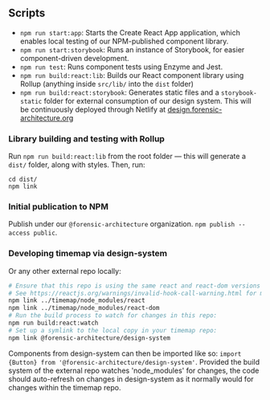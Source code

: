 ## Scripts

- `npm run start:app`: Starts the Create React App application, which enables local testing of our NPM-published component library.
- `npm run start:storybook`: Runs an instance of Storybook, for easier component-driven development.
- `npm run test`: Runs component tests using Enzyme and Jest.
- `npm run build:react:lib`: Builds our React component library using Rollup (anything inside `src/lib/` into the `dist` folder)
- `npm run build:react:storybook`: Generates static files and a `storybook-static` folder for external consumption of our design system. This will be continuously deployed through Netlify at [design.forensic-architecture.org]()

### Library building and testing with Rollup

Run `npm run build:react:lib` from the root folder — this will generate a `dist/` folder, along with styles. Then, run:

```
cd dist/
npm link
```

### Initial publication to NPM

Publish under our `@forensic-architecture` organization.
`npm publish --access public`.

### Developing timemap via design-system

Or any other external repo locally:

```bash
# Ensure that this repo is using the same react and react-dom versions of your repo by running the following in this repo:
# See https://reactjs.org/warnings/invalid-hook-call-warning.html for more detail
npm link ../timemap/node_modules/react
npm link ../timemap/node_modules/react-dom
# Run the build process to watch for changes in this repo:
npm run build:react:watch
# Set up a symlink to the local copy in your timemap repo: 
npm link @forensic-architecture/design-system
```

Components from design-system can then be imported like so: `import {Button} from '@forensic-architecture/design-system'`. Provided the build system of the external repo watches 'node_modules' for changes, the code should auto-refresh on changes in design-system as it normally would for changes within the timemap repo.
